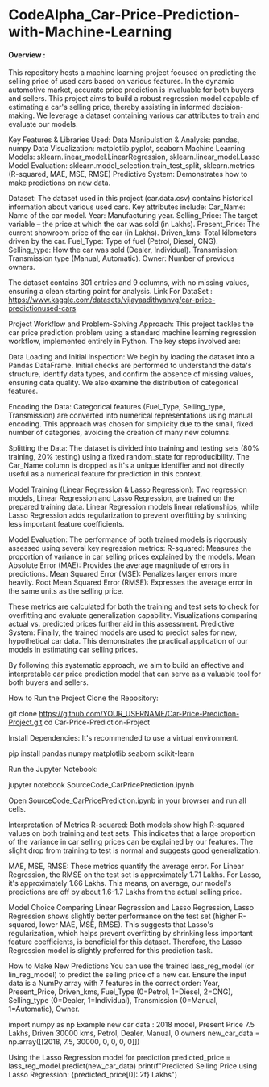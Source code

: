 # CodeAlpha_Car-Price-Prediction-with-Machine-Learning

#### Overview : 
This repository hosts a machine learning project focused on predicting the selling price of used cars based on various features. In the dynamic automotive market, accurate price prediction is invaluable for both buyers and sellers. This project aims to build a robust regression model capable of estimating a car's selling price, thereby assisting in informed decision-making. We leverage a dataset containing various car attributes to train and evaluate our models.

Key Features & Libraries Used:
Data Manipulation & Analysis: pandas, numpy
Data Visualization: matplotlib.pyplot, seaborn
Machine Learning Models: sklearn.linear_model.LinearRegression, sklearn.linear_model.Lasso
Model Evaluation: sklearn.model_selection.train_test_split, sklearn.metrics (R-squared, MAE, MSE, RMSE)
Predictive System: Demonstrates how to make predictions on new data.

Dataset:
The dataset used in this project (car.data.csv) contains historical information about various used cars. Key attributes include:
Car_Name: Name of the car model.
Year: Manufacturing year.
Selling_Price: The target variable – the price at which the car was sold (in Lakhs).
Present_Price: The current showroom price of the car (in Lakhs).
Driven_kms: Total kilometers driven by the car.
Fuel_Type: Type of fuel (Petrol, Diesel, CNG).
Selling_type: How the car was sold (Dealer, Individual).
Transmission: Transmission type (Manual, Automatic).
Owner: Number of previous owners.

The dataset contains 301 entries and 9 columns, with no missing values, ensuring a clean starting point for analysis.
Link For DataSet : https://www.kaggle.com/datasets/vijayaadithyanvg/car-price-predictionused-cars

Project Workflow and Problem-Solving Approach:
This project tackles the car price prediction problem using a standard machine learning regression workflow, implemented entirely in Python. The key steps involved are:

Data Loading and Initial Inspection:
We begin by loading the dataset into a Pandas DataFrame. Initial checks are performed to understand the data's structure, identify data types, and confirm the absence of missing values, ensuring data quality. We also examine the distribution of categorical features.

Encoding the Data: 
Categorical features (Fuel_Type, Selling_type, Transmission) are converted into numerical representations using manual encoding. This approach was chosen for simplicity due to the small, fixed number of categories, avoiding the creation of many new columns.

Splitting the Data:
The dataset is divided into training and testing sets (80% training, 20% testing) using a fixed random_state for reproducibility. The Car_Name column is dropped as it's a unique identifier and not directly useful as a numerical feature for prediction in this context.

Model Training (Linear Regression & Lasso Regression):
Two regression models, Linear Regression and Lasso Regression, are trained on the prepared training data. Linear Regression models linear relationships, while Lasso Regression adds regularization to prevent overfitting by shrinking less important feature coefficients.

Model Evaluation: The performance of both trained models is rigorously assessed using several key regression metrics:
R-squared: Measures the proportion of variance in car selling prices explained by the models.
Mean Absolute Error (MAE): Provides the average magnitude of errors in predictions.
Mean Squared Error (MSE): Penalizes larger errors more heavily.
Root Mean Squared Error (RMSE): Expresses the average error in the same units as the selling price.

These metrics are calculated for both the training and test sets to check for overfitting and evaluate generalization capability. Visualizations comparing actual vs. predicted prices further aid in this assessment.
Predictive System: Finally, the trained models are used to predict sales for new, hypothetical car data. This demonstrates the practical application of our models in estimating car selling prices.

By following this systematic approach, we aim to build an effective and interpretable car price prediction model that can serve as a valuable tool for both buyers and sellers.

How to Run the Project
Clone the Repository:

git clone https://github.com/YOUR_USERNAME/Car-Price-Prediction-Project.git
cd Car-Price-Prediction-Project

Install Dependencies:
It's recommended to use a virtual environment.

pip install pandas numpy matplotlib seaborn scikit-learn

Run the Jupyter Notebook:

jupyter notebook SourceCode_CarPricePrediction.ipynb

Open SourceCode_CarPricePrediction.ipynb in your browser and run all cells.

Interpretation of Metrics
R-squared: Both models show high R-squared values on both training and test sets. This indicates that a large proportion of the variance in car selling prices can be explained by our features. The slight drop from training to test is normal and suggests good generalization.

MAE, MSE, RMSE: These metrics quantify the average error. For Linear Regression, the RMSE on the test set is approximately 1.71 Lakhs. For Lasso, it's approximately 1.66 Lakhs. This means, on average, our model's predictions are off by about 1.6-1.7 Lakhs from the actual selling price.

Model Choice
Comparing Linear Regression and Lasso Regression, Lasso Regression shows slightly better performance on the test set (higher R-squared, lower MAE, MSE, RMSE). This suggests that Lasso's regularization, which helps prevent overfitting by shrinking less important feature coefficients, is beneficial for this dataset. Therefore, the Lasso Regression model is slightly preferred for this prediction task.

How to Make New Predictions
You can use the trained lass_reg_model (or lin_reg_model) to predict the selling price of a new car. Ensure the input data is a NumPy array with 7 features in the correct order: Year, Present_Price, Driven_kms, Fuel_Type (0=Petrol, 1=Diesel, 2=CNG), Selling_type (0=Dealer, 1=Individual), Transmission (0=Manual, 1=Automatic), Owner.

import numpy as np
Example new car data :  2018 model, Present Price 7.5 Lakhs, Driven 30000 kms, Petrol, Dealer, Manual, 0 owners
new_car_data = np.array([[2018, 7.5, 30000, 0, 0, 0, 0]])

Using the Lasso Regression model for prediction
predicted_price = lass_reg_model.predict(new_car_data)
print(f"Predicted Selling Price using Lasso Regression: {predicted_price[0]:.2f} Lakhs")
